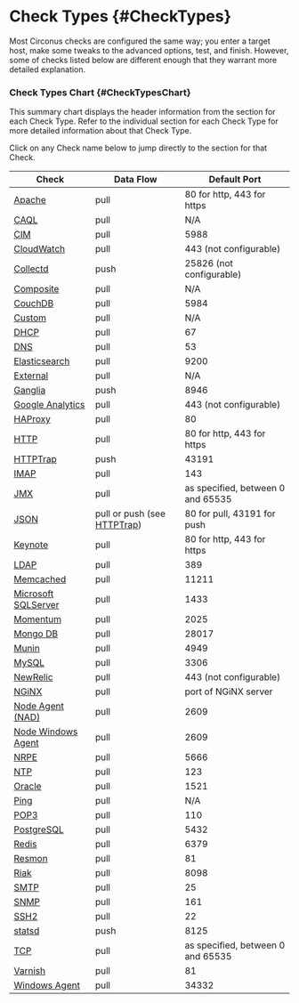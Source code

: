 # Check Types {#CheckTypes}
Most Circonus checks are configured the same way; you enter a target host, make some tweaks to the advanced options, test, and finish. However, some of checks listed below are different enough that they warrant more detailed explanation.


### Check Types Chart {#CheckTypesChart}
This summary chart displays the header information from the section for each Check Type. Refer to the individual section for each Check Type for more detailed information about that Check Type.

Click on any Check name below to jump directly to the section for that Check.

| Check | Data Flow | Default Port |
|---|---|---|
| [Apache](/Data/CheckTypes/Apache.md) | pull | 80 for http, 443 for https |
| [CAQL](/Data/CheckTypes/CAQLCheck.md) | pull | N/A |
| [CIM](/Data/CheckTypes/CIM.md) | pull | 5988 |
| [CloudWatch](/Data/CheckTypes/CloudWatch.md) | pull | 443 (not configurable) |
| [Collectd](/Data/CheckTypes/Collectd.md) | push | 25826 (not configurable) |
| [Composite](/Data/CheckTypes/Composite.md) | pull | N/A |
| [CouchDB](/Data/CheckTypes/CouchDB.md) | pull | 5984 |
| [Custom](/Data/CheckTypes/Custom.md) | pull | N/A |
| [DHCP](/Data/CheckTypes/DHCP.md) | pull | 67 |
| [DNS](/Data/CheckTypes/DNS.md) | pull | 53 |
| [Elasticsearch](/Data/CheckTypes/Elasticsearch.md) | pull | 9200 |
| [External](/Data/CheckTypes/External.md) | pull | N/A |
| [Ganglia](/Data/CheckTypes/Ganglia.md) | push | 8946 |
| [Google Analytics](/Data/CheckTypes/GoogleAnalytics.md) | pull | 443 (not configurable) |
| [HAProxy](/Data/CheckTypes/HAProxy.md) | pull | 80 |
| [HTTP](/Data/CheckTypes/HTTP.md) | pull | 80 for http, 443 for https |
| [HTTPTrap](/Data/CheckTypes/HTTPTrap.md) | push | 43191 |
| [IMAP](/Data/CheckTypes/IMAP.md) | pull | 143 |
| [JMX](/Data/CheckTypes/JMX.md) | pull | as specified, between 0 and 65535 |
| [JSON](/Data/CheckTypes/JSON.md) | pull or push (see [HTTPTrap](/Data/CheckTypes/HTTPTrap.md)) | 80 for pull, 43191 for push |
| [Keynote](/Data/CheckTypes/Keynote.md) | pull | 80 for http, 443 for https |
| [LDAP](/Data/CheckTypes/LDAP.md) | pull | 389 |
| [Memcached](/Data/CheckTypes/Memcached.md) | pull | 11211 |
| [Microsoft SQLServer](/Data/CheckTypes/MicrosoftSQLServer.md) | pull | 1433 |
| [Momentum](/Data/CheckTypes/Momentum.md) | pull | 2025 |
| [Mongo DB](/Data/CheckTypes/MongoDB.md) | pull | 28017 |
| [Munin](/Data/CheckTypes/Munin.md) | pull | 4949 |
| [MySQL](/Data/CheckTypes/MySQL.md) | pull | 3306 |
| [NewRelic](/Data/CheckTypes/NewRelic.md) | pull | 443 (not configurable) |
| [NGiNX](/Data/CheckTypes/NGiNX.md) | pull | port of NGiNX server |
| [Node Agent (NAD)](/Data/CheckTypes/NodeAgentNAD.md) | pull | 2609 |
| [Node Windows Agent](/Data/CheckTypes/NodeWindowsAgent.md) | pull | 2609 |
| [NRPE](/Data/CheckTypes/NRPE.md) | pull | 5666 |
| [NTP](/Data/CheckTypes/NTP.md) | pull | 123 |
| [Oracle](/Data/CheckTypes/Oracle.md) | pull | 1521 |
| [Ping](/Data/CheckTypes/Ping.md) | pull | N/A |
| [POP3](/Data/CheckTypes/POP3.md) | pull | 110 |
| [PostgreSQL](/Data/CheckTypes/PostgreSQL.md) | pull | 5432 |
| [Redis](/Data/CheckTypes/Redis.md) | pull | 6379 |
| [Resmon](/Data/CheckTypes/Resmon.md) | pull | 81 |
| [Riak](/Data/CheckTypes/Riak.md) | pull | 8098 |
| [SMTP](/Data/CheckTypes/SMTP.md) | pull | 25 |
| [SNMP](/Data/CheckTypes/SNMP.md) | pull | 161 |
| [SSH2](/Data/CheckTypes/SSH2.md) | pull | 22 |
| [statsd](/Data/CheckTypes/statsd.md) | push | 8125 |
| [TCP](/Data/CheckTypes/TCP.md) | pull | as specified, between 0 and 65535 |
| [Varnish](/Data/CheckTypes/Varnish.md) | pull | 81 |
| [Windows Agent](/Data/CheckTypes/WindowsAgent.md) | pull | 34332 |
